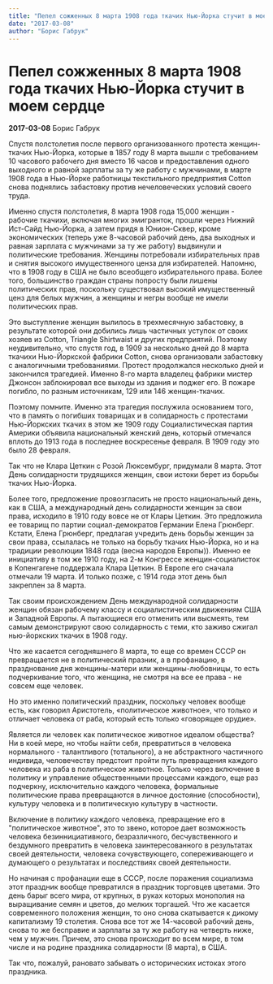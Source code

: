 ```yaml
---
title: "Пепел сожженных 8 марта 1908 года ткачих Нью-Йорка стучит в моем сердце"
date: "2017-03-08"
author: "Борис Габрук"
---
```


# Пепел сожженных 8 марта 1908 года ткачих Нью-Йорка стучит в моем сердце

**2017-03-08** Борис Габрук

Спустя полстолетия после первого организованного протеста женщин-ткачих Нью-Йорка, которые в 1857 году 8 марта вышли с требованием 10 часового рабочего дня вместо 16 часов и предоставления одного выходного и равной зарплаты за ту же работу с мужчинами, в марте 1908 года в Нью-Йорке работницы текстильного предприятия Cotton снова поднялись забастовку против нечеловеческих условий своего труда.

Именно спустя полстолетия, 8 марта 1908 года 15,000 женщин - рабочие ткачихи, включая многих эмигранток, прошли через Нижний Ист-Сайд Нью-Йорка, а затем придя в Юнион-Сквер, кроме экономических (теперь уже 8-часовой рабочий день, два выходных и равная зарплата с мужчинами за ту же работу) выдвинули и политические требования. Женщины потребовали избирательных прав и снятия высокого имущественного ценза для избирателей. Напомню, что в 1908 году в США не было всеобщего избирательного права. Более того, большинство граждан страны попросту были лишены политических прав, поскольку существовал высокий имущественный ценз для белых мужчин, а женщины и негры вообще не имели политических прав.

Это выступление женщин вылилось в трехмесячную забастовку, в результате которой они добились лишь частичных уступок от своих хозяев из Cotton, Triangle Shirtwaist и других предприятий. Поэтому неудивительно, что спустя год, в 1909 за несколько дней до 8 марта ткачихи Нью-Йоркской фабрики Cotton, снова организовали забастовку с аналогичными требованиями. Протест продолжался несколько дней и закончился трагедией. Именно 8-го марта владелец фабрики мистер Джонсон заблокировал все выходы из здания и поджег его. В пожаре погибло, по разным источникам, 129 или 146 женщин-ткачих.

Поэтому помните. Именно эта трагедия послужила основанием того, что в память о погибших товарищах и в солидарность с протестами Нью-Йоркских ткачих в этом же 1909 году Социалистическая партия Америки объявила национальный женский день, который отмечался вплоть до 1913 года в последнее воскресенье февраля. В 1909 году это было 28 февраля. 

Так что не Клара Цеткин с Розой Люксембург, придумали 8 марта. Этот День солидарности трудящихся женщин, свои истоки берет из борьбы ткачих Нью-Йорка.

Более того, предложение провозгласить не просто национальный день, как в США, а международный день солидарности женщин за свои права, исходило в 1910 году вовсе не от Клары Цеткин. Это предложила ее товарищ по партии социал-демократов Германии Елена Грюнберг. Кстати, Елена Грюнберг, предлагая учредить день борьбы женщин за свои права, ссылалась не только на борьбу ткачих Нью-Йорка, но и на традиции революции 1848 года (весна народов Европы)). Именно ее инициативу в том же 1910 году, на 2-м Конгрессе женщин-социалисток в Копенгагене поддержала Клара Цеткин. В Европе его сначала отмечали 19 марта. И только позже, с 1914 года этот день был закреплен за 8 марта.

Так своим происхождением День международной солидарности женщин обязан рабочему классу и социалистическим движениям США и Западной Европы. А пытающиеся его отменить или высмеять, тем самым демонстрируют свою солидарность с теми, кто заживо сжигал нью-йоркских ткачих в 1908 году.

Что же касается сегодняшнего 8 марта, то еще со времен СССР он превращается не в политический празник, а в профанацию, в празднование дня женщины-матери или женщины-любовницы, то есть подчеркивание того, что женщина, не смотря на все ее права - не совсем еще человек.

Но это именно политический праздник, поскольку человек вообще есть, как говорил Аристотель, «политическое животное», что только и отличает человека от раба, который есть только «говорящее орудие».

Является ли человек как политическое животное идеалом общества? Ни в коей мере, но чтобы найти себя, превратиться в человека нормального - талантливого (тотального), а не абстрактного частичного индивида, человечеству предстоит пройти путь превращения каждого человека из раба в политическое животное. Только через включение в политику и управление общественными процессами каждого, еще раз подчеркну, исключительно каждого человека, формальные политические права превращаются в личное достояние (способности), культуру человека и в политическую культуру в частности.

Включение в политику каждого человека, превращение его в "политическое животное", это то звено, которое дает возможность человека безиннициативного, безразличного, бесчувственного и бездумного превратить в человека заинтересованного в результатах своей деятельности, человека сочувствующего, сопереживающего и думающего о результатах и последствиях своей деятельности.

Но начиная с профанации еще в СССР, после поражения социализма этот праздник вообще превратился в праздник торговцев цветами. Это день барыг всего мира, от крупных, в руках которых монополия на выращивание семян и цветов, до мелких торгашей. Что же касается современного положения женщин, то оно снова скатывается к дикому капитализму 19 столетия. Снова все тот же 14-часовой рабочий день, снова то же бесправие и зарплаты за ту же работу на четверть ниже, чем у мужчин. Причем, это снова происходит во всем мире, в том числе и на родине праздника солидарности (8 марта), в США.

Так что, пожалуй, рановато забывать о исторических истоках этого праздника.